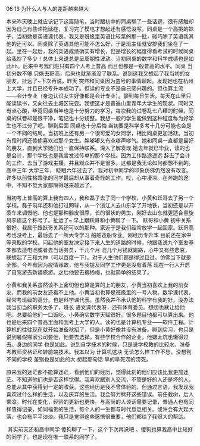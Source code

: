 06 13  为什么人与人的差距越来越大

​	本来昨天晚上就应该记下这篇随笔，当时跟初中的同桌聊了一些话题，很有感触却因为自己有些许拖延症，复习完了模电才想起还有感悟没写。同桌是一个高挑的妹子，当初她是英语课代表。我又是班级里英语比较菜的那一批，碰巧除了英语我其他的还可以。同桌除了英语其他可能不怎么好，于是班主任就安排我们坐在了一起。坐在一起后，我的英语成绩确实有增长，但是增长的幅度得看考试的时候同桌给我抄了多少！总体上来说总是呈周期性波动。当初同桌的数学和科学成绩也是如此hh。后来中考我们班只有四个人考上普高 而且也都是一般普高的水平。同桌 当初分数不够 只能去职高，后来也就渐渐没了联系。说到这我又想起了我当初的女朋友，扯远了~下次再说。昨天 突然和同桌因为盗号的事情聊起。发现她也在杭州上大学，并且已经专升本成功了。但读的专业不是自己感兴趣的。但也算主流 ——会计专业（身边认识女生好像都是会计专业）。聊到每日生活，每天在山里只能读读书，又向往去主城区玩耍。我想这才是普遍山里青年大学生的现状。同时又有点心酸，毕竟同桌当年也是十分努力的学习，每次我的试卷乱七八糟的时候，同桌的试卷却是很干净，笔记也十分规整。我想一般的学生能做到这种程度称为好学生也不过分了吧。聊到后面 同桌也十分后悔 当初要是科学多考十几分可能也会是一个不同的结局。当初班上还有另一个很可爱的女同学，相比同桌更加活跃。当初有段时间还偷偷喜欢过那个女生。胖嘟嘟又有点嗲声嗲气。她和同桌一直都是最好的朋友，直到大学她们也一直保持联系。深入了解发现 她去年就已毕业，读的也是会计，那个学校也是我曾发过传单的那个学校。因为工作路途遥远 辞去了会计的工作，去当了游戏主播。并且观众并不是很多。这都是我无论如何都想不到的。高中三年 大学三年， 眨眼六年过去了，我对初中同学的印象仿佛仍然没有改变。许多以前性格乖张的同学最后却从事着奇怪的工作。哎，心中凄凉。在奔跑的途中，不知不觉大家都隔得越来越远了。

​	当初考上普高的算上我有四人，我和磊子去了同一个学校，小黄和跃哥去了另一个学校。磊子前年还和他打过网球，从一个浙江人去山东学了开地铁，当初还是以开豪车来调慨他、他也是那种脸皮很厚，长的很状的男生，刚好去山东就更适合黑旋风李逵这个称号了。扯远了~ 早上跟跃哥和小黄聊了一下。 跃哥和小黄 初中关系很好。我属于跟跃哥关系还可以的那种。家近于是我们经常放学一起回家。跃哥高考也没考上，最后去了一所大专学习 船舶造船专业。刚经历专升本 目前还在家中等录取的学校。问起他的室友决定接下来人生的道路的时候，他跟我说九个室友基本都去造电池或者去当话务员，干几个月 混几个月钱就跑路，心中又有些悲哀，联想起了三和大神（可以百度一下）。对于人生他们都是得过且过。仿佛当下就是全部。今年有因为疫情缘故，他与我提及同学工作更是没有着落 现在一行人开启了自驾游去新疆旅游。之后他要去摘杨梅，也就简单的结束了。

小黄和我关系虽然谈不上密切但也算是算的上的朋友，小黄当初喜欢上我的前女友，而我的前女友还看不上他。小黄当初也算是班级里的一号人物。数学课代表，经常考班级的高分。也是科学课代表。虽然我并不承认他的科学有我的好。没办法我当初当的职务太多了，班长 语文课代表呀，还有体育委员。想想也就让给他吧。总要给他们一口饭吃。小黄确实数学天赋很好。很多题目他都可以算出来。他也是后来四个普高里面和我考上大学的人。读的也是计算机专业——软件工程。计算机的往往现在就开始准备秋招了，但是小黄好像并没有准备。聊到实习，也只是说到暑假哪家公司要他，他要去选择。有些学校合作的企业，他嫌太坑也懒得过去。身边的同学 也是如此。说到自学技术的时候，只是说学校教的比较水，准备考教师资格证和转前端技术。我本以为 计算机这块 无论怎么样工作不愁，没想到不同的学校 差别也是如此的大 想起那句话 旱的旱死涝的涝死。

​	原来我的迷茫都不能算迷茫，看到他们的经历，觉得此刻的他们应该比我更加迷茫。不知道他们也是否这样觉得。我喜欢跟别人交流，不管是好的人还是坏的人，总能从其中获得到一定的收获。这些经历是我不曾体验的，但通过言语，我发现我喜欢过什么样的生活，以及厌弃的生活。我会努力劈开这些错误。前任栽树，后人乘凉。时代在变化，经验的更新也更快。与高尚的人谈话需要记录，普通人也有同样值得记录，如同福贵的生活，每个人的一生都与时代息息相关。或许会有大起大落，也会有平平淡淡。我只是觉得这些感悟很重要，他们都给了我很大的帮助。

​	其实前天还和高中同学 傻狗聊了一下，这个下次再说吧 。傻狗也算我高中比较好的同学了。也是现在唯一联系的同学了。